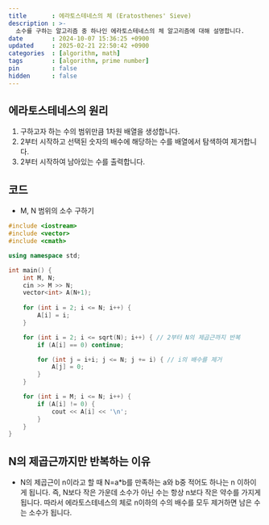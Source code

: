 ```yaml
---
title       : 에라토스테네스의 체 (Eratosthenes' Sieve)
description : >-
  소수를 구하는 알고리즘 중 하나인 에라토스테네스의 체 알고리즘에 대해 설명합니다.
date        : 2024-10-07 15:36:25 +0900
updated     : 2025-02-21 22:50:42 +0900
categories  : [algorithm, math]
tags        : [algorithm, prime number]
pin         : false
hidden      : false
---
```


## 에라토스테네스의 원리
1. 구하고자 하는 수의 범위만큼 1차원 배열을 생성합니다.
2. 2부터 시작하고 선택된 숫자의 배수에 해당하는 수를 배열에서 탐색하여 제거합니다.
3. 2부터 시작하여 남아있는 수를 출력합니다.

## 코드
- M, N 범위의 소수 구하기

```cpp
#include <iostream>
#include <vector>
#include <cmath>

using namespace std;

int main() {
    int M, N;
    cin >> M >> N;
    vector<int> A(N+1);
    
    for (int i = 2; i <= N; i++) {
        A[i] = i;
    }

    for (int i = 2; i <= sqrt(N); i++) { // 2부터 N의 제곱근까지 반복
        if (A[i] == 0) continue;

        for (int j = i+i; j <= N; j += i) { // i의 배수를 제거
            A[j] = 0;
        }
    }

    for (int i = M; i <= N; i++) {
        if (A[i] != 0) {
            cout << A[i] << '\n';
        }
    }
}
```

## N의 제곱근까지만 반복하는 이유
- N의 제곱근이 n이라고 할 때 N=a*b를 만족하는 a와 b중 적어도 하나는 n 이하이게 됩니다. 즉, N보다 작은 가운데 소수가 아닌 수는 항상 n보다 작은 약수를 가지게 됩니다. 따라서 에라토스테네스의 체로 n이하의 수의 배수를 모두 제거하면 남은 수는 소수가 됩니다.
